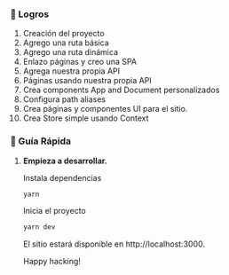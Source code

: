 ### 🚀 Logros

1. Creación del proyecto
1. Agrego una ruta básica
1. Agrego una ruta dinámica
1. Enlazo páginas y creo una SPA
1. Agrega nuestra propia API
1. Páginas usando nuestra propia API
1. Crea components App and Document personalizados
1. Configura path aliases
1. Crea páginas y componentes UI para el sitio.
1. Crea Store simple usando Context

### 🤖 Guía Rápida

1.  **Empieza a desarrollar.**

    Instala dependencias

    ```sh
    yarn
    ```

    Inicia el proyecto

    ```sh
    yarn dev
    ```

    El sitio estará disponible en http://localhost:3000.

    Happy hacking!
